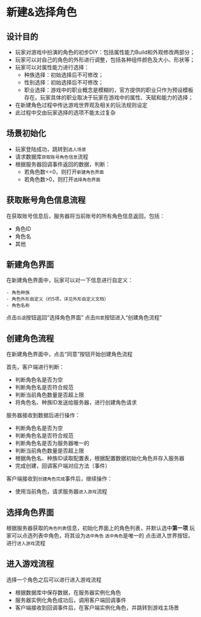 # 新建&选择角色

## 设计目的

- 玩家对游戏中扮演的角色的初步DIY：包括属性能力Build和外观修改两部分；
- 玩家可以对自己的角色的外形进行调整，包括各种组件颜色及大小、形状等；
- 玩家可以对属性能力进行选择：
    - 种族选择：初始选择后不可修改；
    - 性别选择：初始选择后不可修改；
    - 职业选择：游戏中的职业概念是模糊的，官方提供的职业只作为预设模板存在。玩家具体的职业取决于玩家在游戏中的属性、天赋和能力的选择；
- 在新建角色过程中传达游戏世界观及相关的玩法规则设定
- 此过程中交由玩家选择的选项不能太过复杂

## 场景初始化

- 玩家登陆成功，跳转到`选人场景`
- 请求数据库`获取账号角色信息`流程
- 根据服务器回调事件返回的数据，判断：
    - 若角色数<=0，则打开`新建角色界面`
    - 若角色数>0，则打开`选择角色界面`

## 获取账号角色信息流程

在获取账号信息后，服务器将当前账号的所有角色信息返回，包括：

- 角色ID
- 角色名
- 其他

## 新建角色界面

在新建角色界面中，玩家可以对一下信息进行自定义：

    - 角色种族
    - 角色外形自定义（约5项，详见外形自定义文档）
    - 角色名称
点击`后退`按钮返回“选择角色界面”
点击`同意`按钮进入“创建角色流程”

## 创建角色流程

在新建角色界面中，点击“同意”按钮开始创建角色流程

首先，客户端进行判断：

- 判断角色名是否为空
- 判断角色名是否符合规范
- 判断当前角色数量是否超上限
- 将角色名、种族ID发送给服务器，进行创建角色请求

服务器接收到数据后进行操作：

- 判断角色名是否为空
- 判断角色名是否符合规范
- 判断角色名是否为服务器唯一的
- 判断当前角色数量是否超上限
- 根据角色名、种族ID读取配置表，根据配置数据初始化角色并存入服务器
- 完成创建，回调客户端对应方法（事件）

客户端接收到`创建角色完成`事件后，继续操作：

- 使用当前角色，请求服务器`进入游戏`流程

## 选择角色界面

根据服务器获取的`角色列表`信息，初始化界面上的角色列表，并默认选中**第一项**
玩家可以点选列表中角色，将其设为`选中角色`
`选中角色`是唯一的
点击进入世界按钮，进行`进入游戏`流程

## 进入游戏流程

选择一个角色之后可以进行进入游戏流程

- 根据数据库中保存数据，在服务器实例化角色
- 服务器实例化角色成功后，调用客户端回调事件
- 客户端接收到回调事件后，在客户端实例化角色，并跳转到游戏主场景
